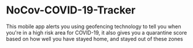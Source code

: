 # NoCov-COVID-19-Tracker
This mobile app alerts you using geofencing technology to tell you when you're in a high risk area for COVID-19, it also gives you a quarantine score based on how well you have stayed home, and stayed out of these zones


